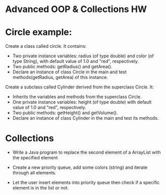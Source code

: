 # Advanced OOP & Collections HW

# Circle example:
Create a class called circle. It contains:

* Two private instance variables: radius (of type double) and color (of type String), with default value of 1.0 and "red", respectively.
* Two public methods: getRadius() and getArea().
* Declare an instance of class Circle in the main and test methods(getRadius, getArea) of this instance.


Create a subclass called Cylinder derived from the superclass Circle. It:
* Inherits the variables and methods from the superclass Circle.
* One private instance variables: height (of type double) with default value of 1.0 and "red", respectively.
* Two public methods: getHeight() and getVolume().
* Declare an instance of class Cylinder in the main and test its methods. 


# Collections 

* Write a Java program to replace the second element of a ArrayList with the specified element

* Create a new priority queue, add some colors (string) and iterate through all elements.

* Let the user insert elements into priority queue then check if a specific element is in the list or not. 
